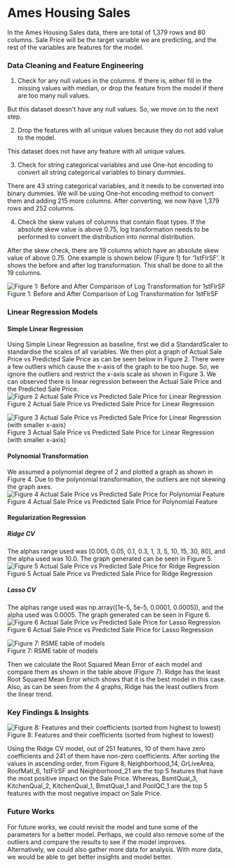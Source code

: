 # Ames Housing Sales
In the Ames Housing Sales data, there are total of 1,379 rows and 80 columns. Sale Price will be the target variable we are predicting, and the rest of the variables are features for the model.

### Data Cleaning and Feature Engineering
1. Check for any null values in the columns. If there is, either fill in the missing values with median, or drop the feature from the model if there are too many null values.

But this dataset doesn't have any null values. So, we move on to the next step.

2. Drop the features with all unique values because they do not add value to the model.

This dataset does not have any feature with all unique values.

3. Check for string categorical variables and use One-hot encoding to convert all string categorical variables to binary dummies.

There are 43 string categorical variables, and it needs to be converted into binary dummies. We will be using One-hot encoding method to convert them and adding 215 more columns. After converting, we now have 1,379 rows and 252 columns.

4. Check the skew values of columns that contain float types. If the absolute skew value is above 0.75, log transformation needs to be performed to convert the distribution into normal distribution.

After the skew check, there are 19 columns which have an absolute skew value of above 0.75. One example is shown below (Figure 1) for ‘1stFlrSF’. It shows the before and after log transformation. This shall be done to all the 19 columns.

![Figure 1: Before and After Comparison of Log Transformation for 1stFlrSF](https://github.com/cweien3008/portfolio/blob/main/Ames%20Housing%20Sales/Picture%201.png)
<br>Figure 1: Before and After Comparison of Log Transformation for 1stFlrSF

### Linear Regression Models
#### Simple Linear Regression
Using Simple Linear Regression as baseline, first we did a StandardScaler to standardise the scales of all variables. We then plot a graph of Actual Sale Price vs Predicted Sale Price as can be seen below in Figure 2. There were a few outliers which cause the x-axis of the graph to be too huge. So, we ignore the outliers and restrict the x-axis scale as shown in Figure 3. We can observed there is linear regression between the Actual Sale Price and the Predicted Sale Price.
![Figure 2 Actual Sale Price vs Predicted Sale Price for Linear Regression](https://github.com/cweien3008/portfolio/blob/main/Ames%20Housing%20Sales/Picture%202.png)
<br>Figure 2 Actual Sale Price vs Predicted Sale Price for Linear Regression

![Figure 3 Actual Sale Price vs Predicted Sale Price for Linear Regression (with smaller x-axis)](https://github.com/cweien3008/portfolio/blob/main/Ames%20Housing%20Sales/Picture%203.png)
<br>Figure 3 Actual Sale Price vs Predicted Sale Price for Linear Regression (with smaller x-axis)

#### Polynomial Transformation
We assumed a polynomial degree of 2 and plotted a graph as shown in Figure 4. Due to the polynomial transformation, the outliers are not skewing the graph axes.
![Figure 4 Actual Sale Price vs Predicted Sale Price for Polynomial Feature](https://github.com/cweien3008/portfolio/blob/main/Ames%20Housing%20Sales/Picture%204.png)
<br>Figure 4 Actual Sale Price vs Predicted Sale Price for Polynomial Feature

#### Regularization Regression
##### Ridge CV
The alphas range used was [0.005, 0.05, 0.1, 0.3, 1, 3, 5, 10, 15, 30, 80], and the alpha used was 10.0. The graph generated can be seen in Figure 5.
<br>![Figure 5 Actual Sale Price vs Predicted Sale Price for Ridge Regression](https://github.com/cweien3008/portfolio/blob/main/Ames%20Housing%20Sales/Picture%205.png)
<br>Figure 5 Actual Sale Price vs Predicted Sale Price for Ridge Regression

##### Lasso CV
The alphas range used was np.array([1e-5, 5e-5, 0.0001, 0.0005]), and the alpha used was 0.0005. The graph generated can be seen in Figure 6.
<br>![Figure 6 Actual Sale Price vs Predicted Sale Price for Lasso Regression](https://github.com/cweien3008/portfolio/blob/main/Ames%20Housing%20Sales/Picture%206.png)
<br>Figure 6 Actual Sale Price vs Predicted Sale Price for Lasso Regression

![Figure 7: RSME table of models](https://github.com/cweien3008/portfolio/blob/main/Ames%20Housing%20Sales/Picture%207.png)
<br>Figure 7: RSME table of models

Then we calculate the Root Squared Mean Error of each model and compare them as shown in the table above (Figure 7). Ridge has the least Root Squared Mean Error which shows that it is the best model in this case. Also, as can be seen from the 4 graphs, Ridge has the least outliers from the linear trend.

### Key Findings & Insights

![Figure 8: Features and their coefficients (sorted from highest to lowest)](https://github.com/cweien3008/portfolio/blob/main/Ames%20Housing%20Sales/Picture%208.png)
<br>Figure 8: Features and their coefficients (sorted from highest to lowest)

Using the Ridge CV model, out of 251 features, 10 of them have zero coefficients and 241 of them have non-zero coefficients. After sorting the values in ascending order, from Figure 8, Neighborhood_14, GrLiveArea, RoofMatl_6, 1stFlrSF and Neighborhood_21 are the top 5 features that have the most positive impact on the Sale Price. Whereas, BsmtQual_3, KitchenQual_2, KitchenQual_1, BmstQual_1 and PoolQC_1 are the top 5 features with the most negative impact on Sale Price.

### Future Works
For future works, we could revisit the model and tune some of the parameters for a better model. Perhaps, we could also remove some of the outliers and compare the results to see if the model improves.  
Alternatively, we could also gather more data for analysis. With more data, we would be able to get better insights and model better.
